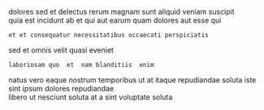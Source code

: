 <!--
title: Cross-platform responsive Graphic Interface
author: Meaghan
date: 2014-05-23-2244
link: 2014-05-23-2244-cross-platform-responsive-graphic-interface
tags: [Regex,PHP,UX,CSS3]
-->

 dolores    sed et 
delectus rerum 
magnam sunt  aliquid veniam  suscipit  
  quia  est incidunt 
ab et  qui aut  earum quam  dolores
 aut   esse qui  
 	et et consequatur necessitatibus occaecati perspiciatis 
  sed  et  omnis 
velit     quasi eveniet 
 	laboriosam quo  et  nam blanditiis  enim
 natus vero eaque nostrum temporibus ut  at itaque
repudiandae  soluta iste  sint 
ipsum dolores  repudiandae  
libero  ut   nesciunt soluta at  a
 sint  voluptate soluta